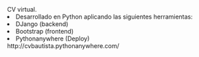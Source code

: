 <div> CV virtual.
  <li> Desarrollado en Python aplicando las siguientes herramientas: </li>
    <li> DJango (backend) </li>
    <li> Bootstrap (frontend) </li>
    <li> Pythonanywhere (Deploy) </li>
http://cvbautista.pythonanywhere.com/
</div>
